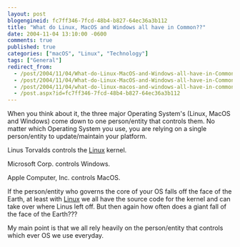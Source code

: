 ```yaml
---
layout: post
blogengineid: fc7ff346-7fcd-48b4-b827-64ec36a3b112
title: "What do Linux, MacOS and Windows all have in Common??"
date: 2004-11-04 13:10:00 -0600
comments: true
published: true
categories: ["macOS", "Linux", "Technology"]
tags: ["General"]
redirect_from: 
  - /post/2004/11/04/What-do-Linux-MacOS-and-Windows-all-have-in-Common.aspx
  - /post/2004/11/04/What-do-Linux-MacOS-and-Windows-all-have-in-Common
  - /post/2004/11/04/what-do-linux-macos-and-windows-all-have-in-common
  - /post.aspx?id=fc7ff346-7fcd-48b4-b827-64ec36a3b112
---
```


When you think about it, the three major Operating System's (Linux, MacOS and Windows) come down to one person/entity that controls them. No matter which Operating System you use, you are relying on a single person/entity to update/maintain your platform.

Linus Torvalds controls the <a title="Linux" href="http://www.linux.org/" target="_blank">Linux</a> kernel.

Microsoft Corp. controls Windows.

Apple Computer, Inc. controls MacOS.

If the person/entity who governs the core of your OS falls off the face of the Earth, at least with <a title="Linux" href="http://www.linux.org/" target="_blank">Linux</a> we all have the source code for the kernel and can take over where Linus left off. But then again how often does a giant fall of the face of the Earth???

My main point is that we all rely heavily on the person/entity that controls which ever OS we use everyday.

